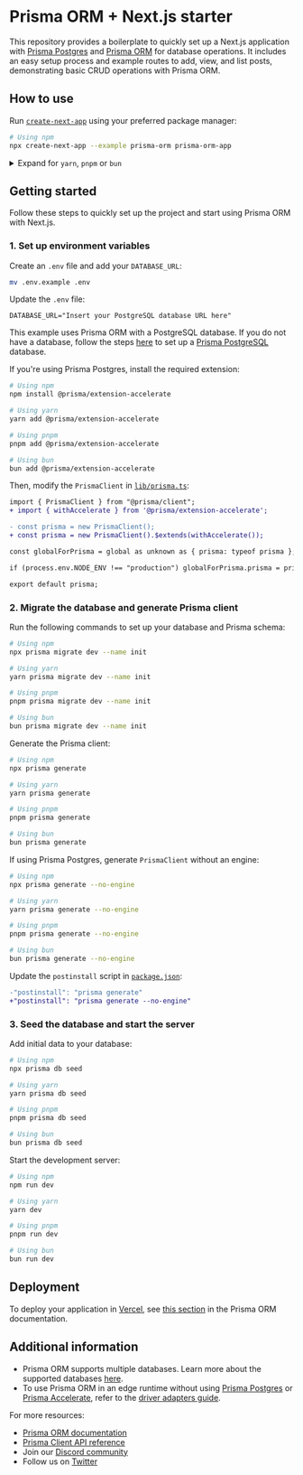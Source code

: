 # Prisma ORM + Next.js starter

This repository provides a boilerplate to quickly set up a Next.js application with [Prisma Postgres](https://www.prisma.io/postgres) and [Prisma ORM](https://www.prisma.io/orm) for database operations. It includes an easy setup process and example routes to add, view, and list posts, demonstrating basic CRUD operations with Prisma ORM.

## How to use

Run [`create-next-app`](https://github.com/vercel/next.js/tree/canary/packages/create-next-app) using your preferred package manager:

```bash
# Using npm
npx create-next-app --example prisma-orm prisma-orm-app
```

<details><summary>Expand for <code>yarn</code>, <code>pnpm</code> or <code>bun</code></summary>

```bash
# Using yarn
yarn create next-app --example prisma-orm prisma-orm-app

# Using pnpm
pnpm create-next-app --example prisma-orm prisma-orm-app

# Using bun
bunx create-next-app --example prisma-orm prisma-orm-app
```

</details>



## Getting started

Follow these steps to quickly set up the project and start using Prisma ORM with Next.js.

### 1. Set up environment variables

Create an `.env` file and add your `DATABASE_URL`:

```bash
mv .env.example .env
```

Update the `.env` file:

```env
DATABASE_URL="Insert your PostgreSQL database URL here"
```

This example uses Prisma ORM with a PostgreSQL database. If you do not have a database, follow the steps [here](https://www.prisma.io/docs/guides/prisma-orm-with-nextjs#22-save-your-database-connection-string) to set up a [Prisma PostgreSQL](https://www.prisma.io/postgres) database.

If you're using Prisma Postgres, install the required extension:

```bash
# Using npm
npm install @prisma/extension-accelerate

# Using yarn
yarn add @prisma/extension-accelerate

# Using pnpm
pnpm add @prisma/extension-accelerate

# Using bun
bun add @prisma/extension-accelerate
```

Then, modify the `PrismaClient` in [`lib/prisma.ts`](/lib/prisma.ts):

```diff
import { PrismaClient } from "@prisma/client";
+ import { withAccelerate } from '@prisma/extension-accelerate';

- const prisma = new PrismaClient();
+ const prisma = new PrismaClient().$extends(withAccelerate());

const globalForPrisma = global as unknown as { prisma: typeof prisma };

if (process.env.NODE_ENV !== "production") globalForPrisma.prisma = prisma;

export default prisma;
```

### 2. Migrate the database and generate Prisma client

Run the following commands to set up your database and Prisma schema:

```bash
# Using npm
npx prisma migrate dev --name init

# Using yarn
yarn prisma migrate dev --name init

# Using pnpm
pnpm prisma migrate dev --name init

# Using bun
bun prisma migrate dev --name init
```

Generate the Prisma client:

```bash
# Using npm
npx prisma generate

# Using yarn
yarn prisma generate

# Using pnpm
pnpm prisma generate

# Using bun
bun prisma generate
```

If using Prisma Postgres, generate `PrismaClient` without an engine:

```bash
# Using npm
npx prisma generate --no-engine

# Using yarn
yarn prisma generate --no-engine

# Using pnpm
pnpm prisma generate --no-engine

# Using bun
bun prisma generate --no-engine
```

Update the `postinstall` script in [`package.json`](/package.json):

```diff
-"postinstall": "prisma generate"
+"postinstall": "prisma generate --no-engine"
```

### 3. Seed the database and start the server

Add initial data to your database:

```bash
# Using npm
npx prisma db seed

# Using yarn
yarn prisma db seed

# Using pnpm
pnpm prisma db seed

# Using bun
bun prisma db seed
```

Start the development server:

```bash
# Using npm
npm run dev

# Using yarn
yarn dev

# Using pnpm
pnpm run dev

# Using bun
bun run dev
```

## Deployment

To deploy your application in [Vercel](https://vercel.com/), see [this section](https://www.prisma.io/docs/guides/prisma-orm-with-nextjs#7-deploy-your-application-to-vercel-optional) in the Prisma ORM documentation.

## Additional information

- Prisma ORM supports multiple databases. Learn more about the supported databases [here](https://www.prisma.io/docs/orm/reference/supported-databases).
- To use Prisma ORM in an edge runtime without using [Prisma Postgres](https://www.prisma.io/docs/orm/overview/databases/prisma-postgres) or [Prisma Accelerate](https://www.prisma.io/docs/accelerate/getting-started), refer to the [driver adapters guide](https://www.prisma.io/docs/orm/prisma-client/deployment/edge/deploy-to-vercel).

For more resources:

- [Prisma ORM documentation](/orm)
- [Prisma Client API reference](/orm/prisma-client)
- Join our [Discord community](https://discord.com/invite/prisma)
- Follow us on [Twitter](https://twitter.com/prisma)
